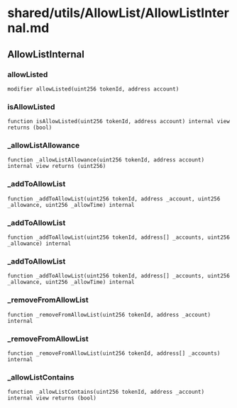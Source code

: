 # shared/utils/AllowList/AllowListInternal.md

## AllowListInternal

### allowListed

```solidity
modifier allowListed(uint256 tokenId, address account)
```

### isAllowListed

```solidity
function isAllowListed(uint256 tokenId, address account) internal view returns (bool)
```

### _allowListAllowance

```solidity
function _allowListAllowance(uint256 tokenId, address account) internal view returns (uint256)
```

### _addToAllowList

```solidity
function _addToAllowList(uint256 tokenId, address _account, uint256 _allowance, uint256 _allowTime) internal
```

### _addToAllowList

```solidity
function _addToAllowList(uint256 tokenId, address[] _accounts, uint256 _allowance) internal
```

### _addToAllowList

```solidity
function _addToAllowList(uint256 tokenId, address[] _accounts, uint256 _allowance, uint256 _allowTime) internal
```

### _removeFromAllowList

```solidity
function _removeFromAllowList(uint256 tokenId, address _account) internal
```

### _removeFromAllowList

```solidity
function _removeFromAllowList(uint256 tokenId, address[] _accounts) internal
```

### _allowListContains

```solidity
function _allowListContains(uint256 tokenId, address _account) internal view returns (bool)
```

